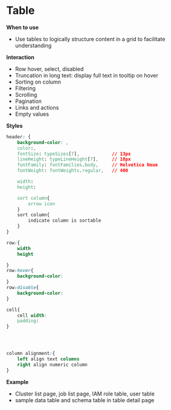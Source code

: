 # Table

**When to use**

* Use tables to logically structure content in a grid to facilitate understanding

**Interaction**

* Row hover, select, disabled 
* Truncation in long text: display full text in tooltip on hover 
* Sorting on column
* Filtering
* Scrolling  
* Pagination 
* Links and actions 
* Empty values

**Styles**

```css
header: {
    background-color: ,
    color:,
    fontSize: typeSizes[7],            // 13px
    lineHeight: typeLineHeight[7],     // 18px
    fontFamily: fontFamilies.body,     // Helvetica Neue
    fontWeight: fontWeights.regular,   // 400

    width:
    height:

    sort column{
        arrow icon 
    }
    sort column{
        indicate column is sortable
    }
}

row:{
    width 
    height 

}
row:hover{
    background-color:
}
row:disable{
    background-color:
}

cell{
    cell width:
    padding:
}




column alignment:{
    left align text columns
    right align numeric column
}
```

**Example**

* Cluster list page, job list page, IAM role table, user table 
* sample data table and schema table in table detail page



